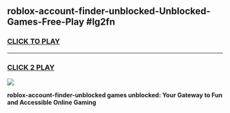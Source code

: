 
## roblox-account-finder-unblocked-Unblocked-Games-Free-Play #lg2fn
<h3>
<a href="https://us.freeplayer.one?title=roblox-account-finder-unblocked&ref=9M">CLICK TO PLAY</a></h3>
<hr>

<h3>
<a href="https://us.freeplayer.one?title=roblox-account-finder-unblocked&ref=9M">CLICK 2 PLAY</a>
  
</h3>

<a href="https://us.freeplayer.one?title=roblox-account-finder-unblocked&ref=9M"><img src="https://clearcache.store/games.png"></a>


**roblox-account-finder-unblocked games unblocked: Your Gateway to Fun and Accessible Online Gaming**
